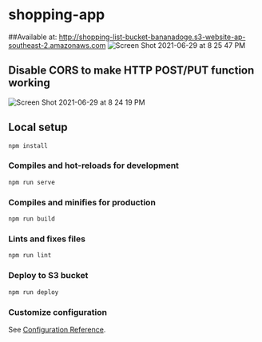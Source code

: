 # shopping-app
##Available at:
http://shopping-list-bucket-bananadoge.s3-website-ap-southeast-2.amazonaws.com
![Screen Shot 2021-06-29 at 8 25 47 PM](https://user-images.githubusercontent.com/40383416/123763743-349bcb80-d918-11eb-891a-26611524f94c.png)


## Disable CORS to make HTTP POST/PUT function working

![Screen Shot 2021-06-29 at 8 24 19 PM](https://user-images.githubusercontent.com/40383416/123763513-fdc5b580-d917-11eb-90de-f12647024cd1.png)

## Local setup
```
npm install
```

### Compiles and hot-reloads for development
```
npm run serve
```

### Compiles and minifies for production
```
npm run build
```

### Lints and fixes files
```
npm run lint
```

### Deploy to S3 bucket
```
npm run deploy
```

### Customize configuration
See [Configuration Reference](https://cli.vuejs.org/config/).
